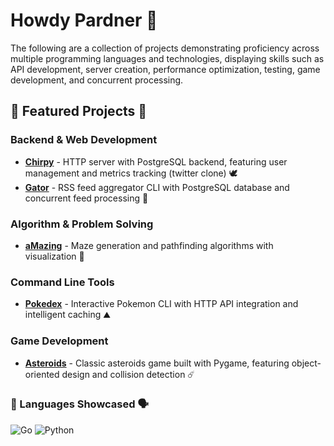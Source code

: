 # Howdy Pardner 🤠 #

The following are a collection of projects demonstrating proficiency across multiple programming languages and technologies, displaying skills such as API development, server creation, performance optimization, testing, game development, and concurrent processing.


## 🧪 Featured Projects 🧠

### Backend & Web Development
- **[Chirpy](chirpy)** - HTTP server with PostgreSQL backend, featuring user management and metrics tracking (twitter clone) 🕊️
- **[Gator](www.github.com/dnewmandev/gator)** - RSS feed aggregator CLI with PostgreSQL database and concurrent feed processing 🐊

### Algorithm & Problem Solving
- **[aMazing](www.github.com/dnewmandev/amazing)** - Maze generation and pathfinding algorithms with visualization 📐

### Command Line Tools
- **[Pokedex](www.github.com/dnewmandev/pokedex)** - Interactive Pokemon CLI with HTTP API integration and intelligent caching ⛰️

### Game Development
- **[Asteroids](www.github.com/dnewmandev/asteroids)** - Classic asteroids game built with Pygame, featuring object-oriented design and collision detection ☄️


### 📖 Languages Showcased 🗣️ ###
![Go](https://img.shields.io/badge/go-%2300ADD8.svg?style=for-the-badge&logo=go&logoColor=white)
![Python](https://img.shields.io/badge/python-3670A0?style=for-the-badge&logo=python&logoColor=ffdd54)
